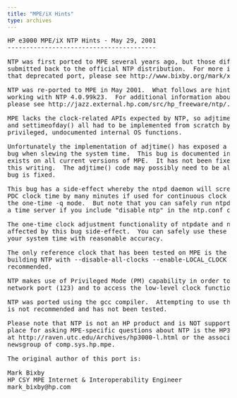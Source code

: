 ```yaml
---
title: "MPE/iX Hints"
type: archives
---
```


<pre>HP e3000 MPE/iX NTP Hints - May 29, 2001
----------------------------------------

NTP was first ported to MPE several years ago, but those diffs were never
submitted back to the official NTP distribution.  For more information about
that deprecated port, please see http://www.bixby.org/mark/xntpix.html.

NTP was re-ported to MPE in May 2001.  What follows are hints learned from
working with NTP 4.0.99k23.  For additional information about NTP on MPE,
please see http://jazz.external.hp.com/src/hp_freeware/ntp/.

MPE lacks the clock-related APIs expected by NTP, so adjtime(), gettimeofday(),
and settimeofday() all had to be implemented from scratch by calling
privileged, undocumented internal OS functions.

Unfortunately the implementation of adjtime() has exposed a sub-second accuracy
bug when slewing the system time.  This bug is documented in SR 5003462838, and
exists on all current versions of MPE.  It has not been fixed at the time of
this writing.  The adjtime() code may possibly need to be altered if/when this
bug is fixed.

This bug has a side-effect whereby the ntpd daemon will screw up the hardware
PDC clock time by many minutes if used for continuous clock adjustments or in
the one-time -q mode.  But note that you can safely run ntpd in order to become
a time server if you include "disable ntp" in the ntp.conf configuration file.

The one-time clock adjustment functionality of ntpdate and ntp_timeset is not
affected by this bug side-effect.  You can safely use these commands to alter
your system time with reasonable accuracy.

The only reference clock that has been tested on MPE is the local clock.  So
building NTP with --disable-all-clocks --enable-LOCAL_CLOCK is strongly
recommended.

NTP makes use of Privileged Mode (PM) capability in order to bind to the NTP
network port (123) and to access the low-level clock functions.

NTP was ported using the gcc compiler.  Attempting to use the HP C/iX compiler
is not recommended and has not been tested.

Please note that NTP is not an HP product and is NOT supported by HP.  The best
place for asking MPE-specific questions about NTP is the HP3000-L mailing list
at http://raven.utc.edu/Archives/hp3000-l.html or the associated Usenet
newsgroup of comp.sys.hp.mpe.

The original author of this port is:

Mark Bixby
HP CSY MPE Internet & Interoperability Engineer
mark_bixby@hp.com

</pre>